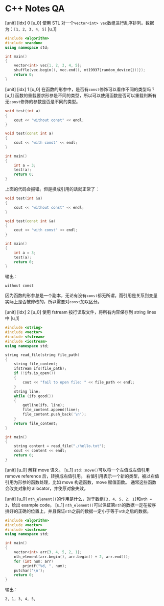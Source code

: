 # C++ Notes QA

[unit]
[idx]
0
[u_0]
使用 STL 对一个`vector<int> vec`数组进行乱序排列。数据为：`[1, 2, 3, 4, 5]`
[u_1]
```cpp
#include <algorithm>
#include <random>
using namespace std;

int main()
{
    vector<int> vec{1, 2, 3, 4, 5};
    shuffle(vec.begin(), vec.end(), mt19937{random_device{}()});
    return 0;
}
```

[unit]
[idx]
1
[u_0]
在函数的形参中，是否有`const`修饰可以看作不同的类型吗？
[u_1]
函数的重载要求形参是不同的类型，所以可以使用函数是否可以重载判断有无`const`修饰的参数是否是不同的类型。

```cpp
void test(int a)
{
    cout << "without const" << endl;
}

void test(const int a)
{
    cout << "with const" << endl;
}

int main()
{
    int a = 3;
    test(a);
    return 0;
}
```

上面的代码会报错。但是换成引用的话就正常了：

```c++
void test(int &a)
{
    cout << "without const" << endl;
}

void test(const int &a)
{
    cout << "with const" << endl;
}

int main()
{
    int a = 3;
    test(a);
    return 0;
}
```

输出：

```
without const
```

因为函数的形参总是一个副本，无论有没有`const`都无所谓。而引用是关系到变量实际上是否被修改的，所以需要对`const`加以区分。

[unit]
[idx]
2
[u_0]
使用 fstream 按行读取文件，将所有内容保存到 string lines 中
[u_1]
```cpp
#include <string>
#include <vector>
#include <fstream>
#include <iostream>
using namespace std;

string read_file(string file_path)
{
    string file_content;
    ifstream ifs(file_path);
    if (!ifs.is_open())
    {
        cout << "fail to open file: " << file_path << endl;
    }
    string line;
    while (ifs.good())
    {
        getline(ifs, line);
        file_content.append(line);
        file_content.push_back('\n');
    }
    return file_content;
}

int main()
{
    string content = read_file("./hello.txt");
    cout << content << endl;
    return 0;
}
```

[unit]
[u_0]
解释 move 语义。
[u_1]
`std::move()`可以将一个左值或左值引用 remove reference 后，转换成右值引用。
右值引用表示一个新的类型，被以右值引用为形参的函数处理，比如 move 构造函数，move 赋值函数。
通常这些函数会改变对象的 allocator，并使原对象失效。

[unit]
[u_0]
`nth_element()`的作用是什么，对于数组`[3, 4, 5, 2, 1]`和`nth = 3`，给出 example code。
[u_1]
`nth_element()`可以保证第`nth`的数据一定在按序排好的正确的位置上，并且保证`nth`之前的数据一定小于等于`nth`之后的数据。

```cpp
#include <algorithm>
#include <vector>
#include <iostream>
using namespace std;

int main()
{
    vector<int> arr{3, 4, 5, 2, 1};
    nth_element(arr.begin(), arr.begin() + 2, arr.end());
    for (int num: arr)
        printf("%d, ", num);
    putchar('\n');
    return 0;
}
```

输出：

```
2, 1, 3, 4, 5,
```

